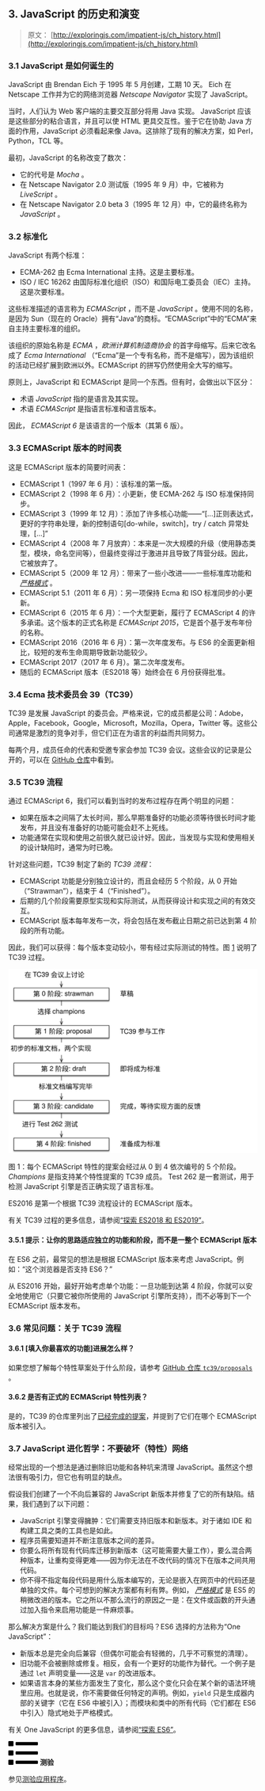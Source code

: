 ## 3\. JavaScript 的历史和演变

> 原文： [http://exploringjs.com/impatient-js/ch_history.html](http://exploringjs.com/impatient-js/ch_history.html)

### 3.1 JavaScript 是如何诞生的

JavaScript 由 Brendan Eich 于 1995 年 5 月创建，工期 10 天。 Eich 在 Netscape 工作并为它的网络浏览器 _Netscape Navigator_ 实现了 JavaScript。

当时，人们认为 Web 客户端的主要交互部分将用 Java 实现。 JavaScript 应该是这些部分的粘合语言，并且可以使 HTML 更具交互性。鉴于它在协助 Java 方面的作用，JavaScript 必须看起来像 Java。这排除了现有的解决方案，如 Perl，Python，TCL 等。

最初，JavaScript 的名称改变了数次：

*   它的代号是 _Mocha_ 。
*   在 Netscape Navigator 2.0 测试版（1995 年 9 月）中，它被称为 _LiveScript_ 。
*   在 Netscape Navigator 2.0 beta 3（1995 年 12 月）中，它的最终名称为 _JavaScript_ 。

### 3.2 标准化

JavaScript 有两个标准：

*   ECMA-262 由 Ecma International 主持。这是主要标准。
*   ISO / IEC 16262 由国际标准化组织（ISO）和国际电工委员会（IEC）主持。这是次要标准。

这些标准描述的语言称为 _ECMAScript_ ，而不是 _JavaScript_ 。使用不同的名称，是因为 Sun（现在的 Oracle）拥有“Java”的商标。“ECMAScript”中的“ECMA”来自主持主要标准的组织。

该组织的原始名称是 _ECMA_ ，_欧洲计算机制造商协会_ 的首字母缩写。后来它改名成了 _Ecma International_ （“Ecma”是一个专有名称，而不是缩写），因为该组织的活动已经扩展到欧洲以外。ECMAScript 的拼写仍然使用全大写的缩写。

原则上，JavaScript 和 ECMAScript 是同一个东西。但有时，会做出以下区分：

*   术语 _JavaScript_ 指的是语言及其实现。
*   术语 _ECMAScript_ 是指语言标准和语言版本。

因此， _ECMAScript 6_ 是该语言的一个版本（其第 6 版）。

### 3.3 ECMAScript 版本的时间表

这是 ECMAScript 版本的简要时间表：

*   ECMAScript 1（1997 年 6 月）：该标准的第一版。
*   ECMAScript 2（1998 年 6 月）：小更新，使 ECMA-262 与 ISO 标准保持同步。
*   ECMAScript 3（1999 年 12 月）：添加了许多核心功能——“[...]正则表达式，更好的字符串处理，新的控制语句[do-while，switch]，try / catch 异常处理，[...]”
*   ECMAScript 4（2008 年 7 月放弃）：本来是一次大规模的升级（使用静态类型，模块，命名空间等），但最终变得过于激进并且导致了阵营分歧。因此，它被放弃了。
*   ECMAScript 5（2009 年 12 月）：带来了一些小改进——一些标准库功能和 [_严格模式_](ch_syntax.html#strict-mode) 。
*   ECMAScript 5.1（2011 年 6 月）：另一项保持 Ecma 和 ISO 标准同步的小更新。
*   ECMAScript 6（2015 年 6 月）：一个大型更新，履行了 ECMAScript 4 的许多承诺。这个版本的正式名称是 _ECMAScript 2015_，它是首个基于发布年份的名称。
*   ECMAScript 2016（2016 年 6 月）：第一次年度发布。与 ES6 的全面更新相比，较短的发布生命周期导致新功能较少。
*   ECMAScript 2017（2017 年 6 月）。第二次年度发布。
*   随后的 ECMAScript 版本（ES2018 等）始终会在 6 月份获得批准。

### 3.4 Ecma 技术委员会 39（TC39）

TC39 是发展 JavaScript 的委员会。严格来说，它的成员都是公司：Adobe，Apple，Facebook，Google，Microsoft，Mozilla，Opera，Twitter 等。这些公司通常是激烈的竞争对手，但它们正在为语言的利益而共同努力。

每两个月，成员任命的代表和受邀专家会参加 TC39 会议。这些会议的记录是公开的，可以在 [GitHub 仓库](https://github.com/tc39/tc39-notes/)中看到。

### 3.5 TC39 流程

通过 ECMAScript 6，我们可以看到当时的发布过程存在两个明显的问题：

*   如果在版本之间隔了太长时间，那么早期准备好的功能必须等待很长时间才能发布，并且没有准备好的功能可能会赶不上死线。
*   功能通常在实现和使用之前很久就已设计好。因此，当发现与实现和使用相关的设计缺陷时，通常为时已晚。

针对这些问题，TC39 制定了新的 _TC39 流程_：

*   ECMAScript 功能是分别独立设计的，而且会经历 5 个阶段，从 0 开始（“Strawman”），结束于 4（“Finished”）。
*   后期的几个阶段需要原型实现和实际测试，从而获得设计和实现之间的有效交互。
*   ECMAScript 版本每年发布一次，将会包括在发布截止日期之前已达到第 4 阶段的所有功能。

因此，我们可以获得：每个版本变动较小，带有经过实际测试的特性。图 [1](#fig:tc39-process-stages) 说明了 TC39 过程。

![图 1：每个 ECMAScript 特性的提案会经过从 0 到 4 依次编号的 5 个阶段。_Champions_ 是指支持某个特性提案的 TC39 成员。 Test 262 是一套测试，用于检测 JavaScript 引擎是否正确实现了语言标准。](img/940447699009858ee8ea9d8b8214c75d.svg)

图 1：每个 ECMAScript 特性的提案会经过从 0 到 4 依次编号的 5 个阶段。_Champions_ 是指支持某个特性提案的 TC39 成员。 Test 262 是一套测试，用于检测 JavaScript 引擎是否正确实现了语言标准。

ES2016 是第一个根据 TC39 流程设计的 ECMAScript 版本。

有关 TC39 过程的更多信息，请参阅[“探索 ES2018 和 ES2019”](es2018-es2019/ch_tc39-process.html)。

#### 3.5.1 提示：让你的思路适应独立的功能和阶段，而不是一整个 ECMAScript 版本

在 ES6 之前，最常见的想法是根据 ECMAScript 版本来考虑 JavaScript。例如：“这个浏览器是否支持 ES6？”

从 ES2016 开始，最好开始考虑单个功能：一旦功能到达第 4 阶段，你就可以安全地使用它（只要它被你所使用的 JavaScript 引擎所支持），而不必等到下一个 ECMAScript 版本发布。

### 3.6 常见问题：关于 TC39 流程

#### 3.6.1 [填入你最喜欢的功能]进展怎么样？

如果您想了解每个特性草案处于什么阶段，请参考 [GitHub 仓库 `tc39/proposals`](https://github.com/tc39/proposals) 。

#### 3.6.2 是否有正式的 ECMAScript 特性列表？

是的，TC39 的仓库里列出了[已经完成的提案](https://github.com/tc39/proposals/blob/master/finished-proposals.md)，并提到了它们在哪个 ECMAScript 版本被引入。

### 3.7 JavaScript 进化哲学：不要破坏（特性）网络

经常出现的一个想法是通过删除旧功能和各种坑来清理 JavaScript。虽然这个想法很有吸引力，但它也有明显的缺点。

假设我们创建了一个不向后兼容的 JavaScript 新版本并修复了它的所有缺陷。结果，我们遇到了以下问题：

*   JavaScript 引擎变得臃肿：它们需要支持旧版本和新版本。对于诸如 IDE 和构建工具之类的工具也是如此。
*   程序员需要知道并不断注意版本之间的差异。
*   你要么将所有现有代码库迁移到新版本（这可能需要大量工作），要么混合两种版本，让重构变得更难——因为你无法在不改代码的情况下在版本之间共用代码。
*   你不得不指定每段代码是用什么版本编写的，无论是嵌入在网页中的代码还是单独的文件。每个可想到的解决方案都有利有弊。例如， [_严格模式_](ch_syntax.html#strict-mode) 是 ES5 的稍微改进的版本。它之所以不那么流行的原因之一是：在文件或函数的开头通过加入指令来启用功能是一件麻烦事。

那么解决方案是什么？我们能达到我们的目标吗？ES6 选择的方法称为“One JavaScript”：

*   新版本总是完全向后兼容（但偶尔可能会有轻微的，几乎不可察觉的清理）。
*   旧功能不会被删除或修复。相反，会有一个更好的功能作为替代。一个例子是通过 `let` 声明变量——这是 `var` 的改进版本。
*   如果语言本身的某些方面发生了变化，那么这个变化只会在某个新的语法环境里应用。也就是说，你不需要做任何特定的声明。例如，`yield` 只是生成器内部的关键字（它在 ES6 中被引入）；而模块和类中的所有代码（它们都在 ES6 中引入）隐式地处于严格模式。

有关 One JavaScript 的更多信息，请参阅[“探索 ES6”](es6/ch_one-javascript.html)。

![](img/bf533f04c482f83bfc407f318306f995.svg) **测验**

参见[测验应用程序](ch_quizzes-exercises.html#quizzes)。
